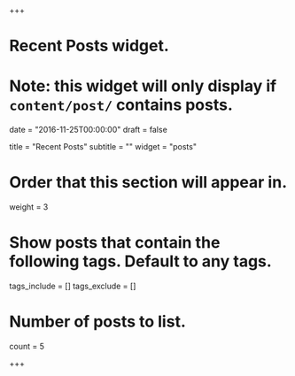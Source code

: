 +++
# Recent Posts widget.
# Note: this widget will only display if `content/post/` contains posts.

date = "2016-11-25T00:00:00"
draft = false

title = "Recent Posts"
subtitle = ""
widget = "posts"

# Order that this section will appear in.
weight = 3

# Show posts that contain the following tags. Default to any tags.
tags_include = []
tags_exclude = []

# Number of posts to list.
count = 5

+++

